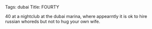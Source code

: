 Tags: dubai
Title: FOURTY
  
40 at a nightclub at the dubai marina, where appearntly it is ok to hire russian whoreds but not to hug your own wife.